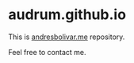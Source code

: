 # audrum.github.io

This is [andresbolivar.me](https://andresbolivar.me) repository.

Feel free to contact me.
